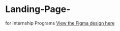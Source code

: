# Landing-Page-
for Internship Programs
[View the Figma design here](https://www.figma.com/design/aQcVug9I0cNLNGb4pVqq9G/Landing-Page-For-Internship-Opportunities?node-id=1-29&t=37LYCGHh9IPcgHgE-1)
